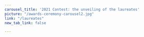 ```yaml
---
carousel_title: '2021 Contest: the unveiling of the laureates'
picture: "/awards-ceremony-carousel2.jpg"
link: "/laureates"
new_tab_link: false

---
```

